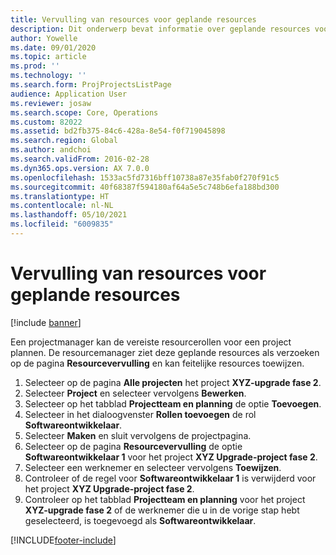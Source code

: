 ```yaml
---
title: Vervulling van resources voor geplande resources
description: Dit onderwerp bevat informatie over geplande resources voor een project.
author: Yowelle
ms.date: 09/01/2020
ms.topic: article
ms.prod: ''
ms.technology: ''
ms.search.form: ProjProjectsListPage
audience: Application User
ms.reviewer: josaw
ms.search.scope: Core, Operations
ms.custom: 82022
ms.assetid: bd2fb375-84c6-428a-8e54-f0f719045898
ms.search.region: Global
ms.author: andchoi
ms.search.validFrom: 2016-02-28
ms.dyn365.ops.version: AX 7.0.0
ms.openlocfilehash: 1533ac5fd7316bff10738a87e35fab0f270f91c5
ms.sourcegitcommit: 40f68387f594180af64a5e5c748b6efa188bd300
ms.translationtype: HT
ms.contentlocale: nl-NL
ms.lasthandoff: 05/10/2021
ms.locfileid: "6009835"
---
```

# <a name="resource-fulfillment-for-planned-resources"></a>Vervulling van resources voor geplande resources

[!include [banner](../includes/banner.md)]

Een projectmanager kan de vereiste resourcerollen voor een project plannen. De resourcemanager ziet deze geplande resources als verzoeken op de pagina **Resourcevervulling** en kan feitelijke resources toewijzen.

1. Selecteer op de pagina **Alle projecten** het project **XYZ-upgrade fase 2**.
2. Selecteer **Project** en selecteer vervolgens **Bewerken**.
3. Selecteer op het tabblad **Projectteam en planning** de optie **Toevoegen**.
4. Selecteer in het dialoogvenster **Rollen toevoegen** de rol **Softwareontwikkelaar**.
5. Selecteer **Maken** en sluit vervolgens de projectpagina.
6. Selecteer op de pagina **Resourcevervulling** de optie **Softwareontwikkelaar 1** voor het project **XYZ Upgrade-project fase 2**.
7. Selecteer een werknemer en selecteer vervolgens **Toewijzen**.
8. Controleer of de regel voor **Softwareontwikkelaar 1** is verwijderd voor het project **XYZ Upgrade-project fase 2**.
9. Controleer op het tabblad **Projectteam en planning** voor het project **XYZ-upgrade fase 2** of de werknemer die u in de vorige stap hebt geselecteerd, is toegevoegd als **Softwareontwikkelaar**.


[!INCLUDE[footer-include](../includes/footer-banner.md)]